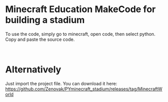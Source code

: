 # Minecraft Education MakeCode for building a stadium

To use the code, simply go to minecraft, open code, then select python. Copy and paste the source code.

<br>

# Alternatively

Just import the project file. You can download it here:
https://github.com/Zenovak/PYminecraft_stadium/releases/tag/MinecraftWorld

